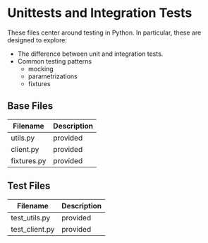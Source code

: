 # Unittests and Integration Tests

These files center around testing in Python. In particular, these are designed to explore:
  - The difference between unit and integration tests.
  - Common testing patterns
    - mocking
    - parametrizations
    - fixtures

## Base Files

| Filename | Description |
| -------- | ----------- |
| utils.py | provided |
| client.py | provided |
| fixtures.py | provided |

## Test Files

| Filename | Description |
| -------- | ----------- |
| test_utils.py | provided |
| test_client.py | provided |
